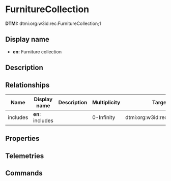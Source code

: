 # FurnitureCollection
**DTMI:** dtmi:org:w3id:rec:FurnitureCollection;1
## Display name
- **en:** Furniture collection
## Description
## Relationships
|Name|Display name|Description|Multiplicity|Target|Properties|
|-|-|-|-|-|-|
|includes|**en**: includes||0-Infinity|dtmi:org:w3id:rec:Furniture;1|
## Properties
## Telemetries
## Commands
